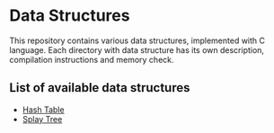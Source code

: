 # Data Structures

This repository contains various data structures, implemented with C language. Each directory with data structure has its own description, compilation instructions and memory check.

## List of available data structures

- [Hash Table](https://github.com/ViNN280801/C_Data_Structures/tree/main/Hash%20Table)
- [Splay Tree](https://github.com/ViNN280801/C_Data_Structures/tree/main/Splay%20Tree)
